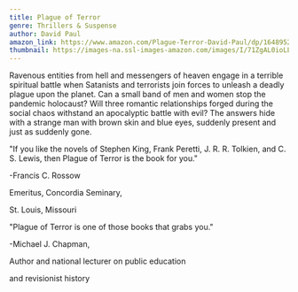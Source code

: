 ```yaml
---
title: Plague of Terror
genre: Thrillers & Suspense
author: David Paul
amazon_link: https://www.amazon.com/Plague-Terror-David-Paul/dp/1648952801/ref=sr_1_1?crid=2YOFBM2BS68R2&keywords=9781648952807&qid=1642667346&sprefix=9781648952807%2Caps%2C282&sr=8-1
thumbnail: https://images-na.ssl-images-amazon.com/images/I/71ZgAL0ioLL.jpg
---
```

Ravenous entities from hell and messengers of heaven engage in a terrible spiritual battle when Satanists and terrorists join forces to unleash a deadly plague upon the planet. Can a small band of men and women stop the pandemic holocaust? Will three romantic relationships forged during the social chaos withstand an apocalyptic battle with evil? The answers hide with a strange man with brown skin and blue eyes, suddenly present and just as suddenly gone.

"If you like the novels of Stephen King, Frank Peretti, J. R. R. Tolkien, and C. S. Lewis, then Plague of Terror is the book for you."

\-Francis C. Rossow

Emeritus, Concordia Seminary,

St. Louis, Missouri

"Plague of Terror is one of those books that grabs you."

\-Michael J. Chapman,

Author and national lecturer on public education

and revisionist history